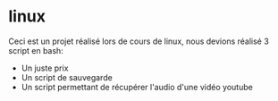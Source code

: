 # linux

Ceci est un projet réalisé lors de cours de linux, nous devions réalisé 3 script en bash:
  * Un juste prix
  * Un script de sauvegarde
  * Un script permettant de récupérer l'audio d'une vidéo youtube
